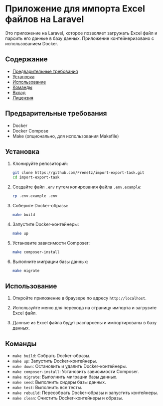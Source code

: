 # Приложение для импорта Excel файлов на Laravel

Это приложение на Laravel, которое позволяет загружать Excel файл и парсить его данные в базу данных. Приложение контейнеризовано с использованием Docker.

## Содержание

- [Предварительные требования](#предварительные-требования)
- [Установка](#установка)
- [Использование](#использование)
- [Команды](#команды)
- [Вклад](#вклад)
- [Лицензия](#лицензия)

## Предварительные требования

- Docker
- Docker Compose
- Make (опционально, для использования Makefile)

## Установка

1. Клонируйте репозиторий:
    ```sh
    git clone https://github.com/Frenetz/import-export-task.git
    cd import-export-task
    ```

2. Создайте файл `.env` путем копирования файла `.env.example`:
    ```sh
    cp .env.example .env
    ```

3. Соберите Docker-образы:
    ```sh
    make build
    ```

4. Запустите Docker-контейнеры:
    ```sh
    make up
    ```

5. Установите зависимости Composer:
    ```sh
    make composer-install
    ```

6. Выполните миграции базы данных:
    ```sh
    make migrate
    ```

## Использование

1. Откройте приложение в браузере по адресу `http://localhost`.

2. Используйте меню для перехода на страницу импорта и загрузите Excel файл.

3. Данные из Excel файла будут распарсены и импортированы в базу данных.

## Команды

- `make build`: Собрать Docker-образы.
- `make up`: Запустить Docker-контейнеры.
- `make down`: Остановить и удалить Docker-контейнеры.
- `make composer-install`: Установить зависимости Composer.
- `make migrate`: Выполнить миграции базы данных.
- `make seed`: Выполнить сидеры базы данных.
- `make test`: Выполнить все тесты.
- `make rebuild`: Пересобрать Docker-образы и запустить контейнеры.
- `make clean`: Очистить Docker-контейнеры и образы.
